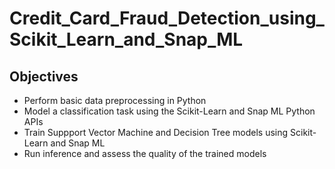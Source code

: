 # Credit_Card_Fraud_Detection_using_Scikit_Learn_and_Snap_ML
## Objectives
* Perform basic data preprocessing in Python
* Model a classification task using the Scikit-Learn and Snap ML Python APIs
* Train Suppport Vector Machine and Decision Tree models using Scikit-Learn and Snap ML
* Run inference and assess the quality of the trained models

